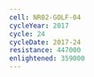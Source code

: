 ```yaml
---
cell: NR02-GOLF-04
cycleYear: 2017
cycle: 24
cycleDate: 2017-24
resistance: 447000
enlightened: 359000
---
```

